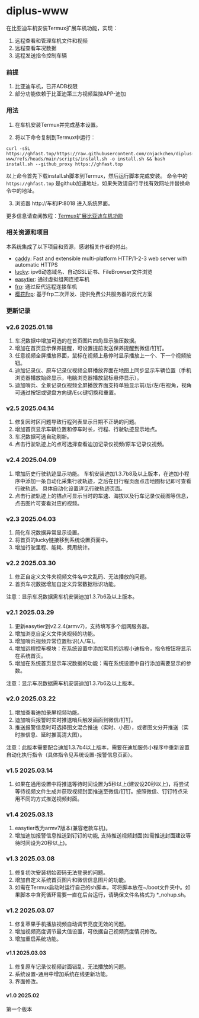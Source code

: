 # diplus-www

在比亚迪车机安装Termux扩展车机功能，实现：
1. 远程查看和管理车机文件和视频
2. 远程查看车况数据
3. 远程发送指令控制车辆


### 前提
1. 比亚迪车机，已开ADB权限
2. 部分功能依赖于比亚迪第三方视频监控APP-迪加

### 用法
1. 在车机安装Termux并完成基本设置。

2. 将以下命令复制到Termux中运行：
```
curl -sSL https://ghfast.top/https://raw.githubusercontent.com/cnjackchen/diplus-www/refs/heads/main/scripts/install.sh -o install.sh && bash install.sh --github_proxy https://ghfast.top
```
以上命令首先下载install.sh脚本到Termux，然后运行脚本完成安装。
命令中的 `https://ghfast.top` 是github加速地址，如果失效请自行寻找有效网址并替换命令中的地址。

3. 浏览器 http://车机IP:8018 进入系统界面。

更多信息请查阅教程：[Termux扩展比亚迪车机功能](https://docs.qq.com/doc/DWHVwWE1RYVBES2Fz)


### 相关资源和项目
本系统集成了以下项目和资源，感谢相关作者的付出。
- [caddy](https://github.com/caddyserver/caddy): Fast and extensible multi-platform HTTP/1-2-3 web server with automatic HTTPS
- [lucky](https://github.com/gdy666/lucky): ipv6动态域名、自动SSL证书、FileBrowser文件浏览
- [easytier](https://github.com/EasyTier/EasyTier): 通过虚拟组网连接车机
- [frp](https://github.com/fatedier/frp): 通过反代远程连接车机
- [樱花Frp](https://www.natfrp.com): 基于frp二次开发、提供免费公共服务器的反代方案

### 更新记录

### v2.6 2025.01.18
1. 车况数据中增加可选的在首页图片四角显示胎压数据。
2. 增加在首页显示保养提醒，可设置提前发送保养提醒到微信/钉钉。
3. 任意视频全屏播放界面，鼠标在视频上悬停时显示播放上一个、下一个视频按钮。
4. 迪加记录仪、原车记录仪视频全屏播放界面在地图上同步显示车辆位置（手机浏览器播放始终显示，电脑浏览器播放鼠标悬停显示）。
5. 迪加哨兵、全景记录仪视频全屏播放界面支持单独显示前/后/左/右视角，视角可通过按钮或键盘方向键/Esc键切换和重置。

### v2.5 2025.04.14
1. 修复因时区问题导致行程列表显示日期不正确的问题。
2. 增加首页显示车辆位置和停车时长，行程、行驶轨迹显示地点。
3. 车况数据可选自动刷新。
4. 点击行驶轨迹上的点可选择查看迪加记录仪视频/原车记录仪视频。

### v2.4 2025.04.09
1. 增加历史行驶轨迹显示功能。
    车机安装迪加1.3.7b8及以上版本，在迪加小程序中添加一条自动化采集行驶轨迹，之后在日行程页面点击地图标记即可查看行驶轨迹。
    具体自动化设置详见行驶轨迹页面。
2. 点击行驶轨迹上的锚点可显示当时的车速、海拔以及行车记录仪截图等信息，点击图片可查看对应的视频。

### v2.3 2025.04.03
1. 简化车况数据异常显示设置。
2. 将首页的lucky链接移到系统设置页面中。
3. 增加行驶里程、能耗、费用统计。

### v2.2 2025.03.30
1. 修正自定义文件夹视频文件名中文乱码、无法播放的问题。
2. 首页车况数据增加自定义异常数据标识功能。

注意：显示车况数据需车机安装迪加1.3.7b6及以上版本。

### v2.1 2025.03.29
1. 更新easytier到v2.2.4(armv7)，支持填写多个组网服务器。
2. 增加浏览自定义文件夹视频的功能。
3. 增加哨兵视频异常位置标识(人/车)。
4. 增加远程控车模块：在系统设置中添加常用的远程小迪指令，指令按钮将显示在系统首页。
5. 增加在系统首页显示车况数据的功能：需在系统设置中自行添加需要显示的参数。

注意：显示车况数据需车机安装迪加1.3.7b6及以上版本。

### v2.0 2025.03.22
1. 增加查看迪加录屏视频功能。
2. 迪加哨兵报警时实时推送哨兵触发画面到微信/钉钉。
3. 推送报警信息时可选择图文混合推送（实时、小图），或者图文分开推送（实时推信息、延时推高清大图）。

注意：此版本需要配合迪加1.3.7b4以上版本，需要在迪加服务小程序中重新设置自动化执行指令（具体指令见系统设置-报警信息页面）。

### v1.5 2025.03.14
1. 如果在通用设置中将推送等待时间设置为5秒以上(建议设20秒以上)，将尝试等待视频文件生成并获取视频封面推送至微信/钉钉。按照微信、钉钉特点采用不同的方式推送视频封面。

### v1.4 2025.03.13
1. easytier改为armv7版本(兼容老款车机)。
2. 增加迪加报警信息推送到钉钉的功能, 支持推送视频封面(如需推送封面建议等待时间设为20秒以上)。

### v1.3 2025.03.08
1. 修复初次安装初始密码无法登录的问题。
2. 增加自定义系统首页图片和微信信息图片的功能。
3. 如需在Termux启动时运行自己的sh脚本，可将脚本放在~/boot文件夹中。如果脚本中含死循环需要一直在后台运行，请确保文件名格式为 *_nohup.sh。

### v1.2 2025.03.07
1. 修复苹果手机播放视频自动调节亮度无效的问题。
2. 增加视频亮度调节最大值设置，可依据自己视频亮度情况修改。
3. 增加重启系统功能。

#### v1.1 2025.03.03
1. 修复原车记录仪视频封面错乱、无法播放的问题。
2. 系统设置-通用中增加系统在线更新功能。
3. 界面修改。

#### v1.0 2025.02
第一个版本
